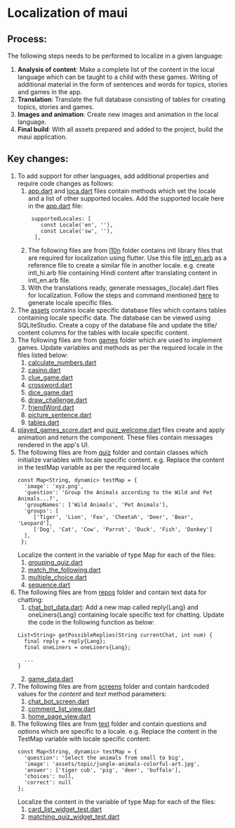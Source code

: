 # Localization of maui
## Process:

The following steps needs to be performed to localize in a given language:

1. **Analysis of content**: Make a complete list of the content in the local language which can be taught to a child with these games. Writing of additional material in the form of sentences and words for topics, stories and games in the app.
2. **Translation**: Translate the full database consisting of tables for creating  topics, stories and games. 
3. **Images and animation**: Create new images and animation in the local language. 
4. **Final build**: With all assets prepared and added to the project, build the maui application.


## Key changes:

1. To add support for other languages, add additional properties and require code changes as follows:
	1. [app.dart](https://github.com/XPRIZE/GLEXP-Team-Chimple-maui/tree/master/lib/app.dart) and [loca.dart](https://github.com/XPRIZE/GLEXP-Team-Chimple-maui/tree/master/lib/loca.dart) files contain methods which set the locale and a list of other supported locales. Add the supported locale here in the [app.dart](https://github.com/XPRIZE/GLEXP-Team-Chimple-maui/tree/master/lib/app.dart) file:
        ```
         supportedLocales: [
            const Locale('en', ''),
            const Locale('sw', ''),
          ],
        ``` 
	2. The following files are from [l10n](https://github.com/XPRIZE/GLEXP-Team-Chimple-maui/tree/master/lib/l10n) folder contains intl library files that are required for localization using flutter. Use this file [intl_en.arb](https://github.com/XPRIZE/GLEXP-Team-Chimple-maui/tree/master/lib/l10n/intl_en.arb) as a reference file to create a similar file in another locale. e.g. create intl_hi.arb file containing Hindi content after translating content in intl_en.arb file.
	3. With the translations ready, generate messages_{locale}.dart files for localization. Follow the steps and command mentioned [here](https://flutter.dev/docs/development/accessibility-and-localization/internationalization) to generate locale specific files.
2. The [assets](https://github.com/XPRIZE/GLEXP-Team-Chimple-maui/tree/master/assets) contains locale specific database files which contains tables containing locale specific data. The database can be viewed using SQLiteStudio. Create a copy of the database file and update the title/ content columns for the tables with locale specific content.
3. The following files are from [games](https://github.com/XPRIZE/GLEXP-Team-Chimple-maui/tree/master/lib/games) folder which are used to implement games. Update variables and methods as per the required locale in the files listed below:
	1. [calculate_numbers.dart](https://github.com/XPRIZE/GLEXP-Team-Chimple-maui/tree/master/lib/games/calculate_numbers.dart)
	2. [casino.dart](https://github.com/XPRIZE/GLEXP-Team-Chimple-maui/tree/master/lib/games/casino.dart)
	3. [clue_game.dart](https://github.com/XPRIZE/GLEXP-Team-Chimple-maui/tree/master/lib/games/clue_game.dart)
	4. [crossword.dart](https://github.com/XPRIZE/GLEXP-Team-Chimple-maui/tree/master/lib/games/crossword.dart)  
	5. [dice_game.dart](https://github.com/XPRIZE/GLEXP-Team-Chimple-maui/tree/master/lib/games/dice_game.dart)  
	6. [draw_challenge.dart](https://github.com/XPRIZE/GLEXP-Team-Chimple-maui/tree/master/lib/games/draw_challenge.dart)
	7. [friendWord.dart](https://github.com/XPRIZE/GLEXP-Team-Chimple-maui/tree/master/lib/games/friendWord.dart)
	8. [picture_sentence.dart](https://github.com/XPRIZE/GLEXP-Team-Chimple-maui/tree/master/lib/games/picture.sentence.dart)
	9. [tables.dart](https://github.com/XPRIZE/GLEXP-Team-Chimple-maui/tree/master/lib/games/tables.dart)
4. [played_games_score.dart](https://github.com/XPRIZE/GLEXP-Team-Chimple-maui/tree/master/lib/components/played_games_score.dart) and [quiz_welcome.dart](https://github.com/XPRIZE/GLEXP-Team-Chimple-maui/tree/master/lib/components/quiz_welcome.dart) files create and apply animation and return the component. These files contain messages rendered in the app's UI.
5. The following files are from [quiz](https://github.com/XPRIZE/GLEXP-Team-Chimple-maui/tree/master/lib/quiz) folder and contain classes which initialize variables with locale specific content.
e.g. Replace the content in the testMap variable as per the required locale 
	```
    const Map<String, dynamic> testMap = {
      'image': 'xyz.png',
      'question': 'Group the Animals according to the Wild and Pet Animals...?',
      'groupNames': ['Wild Animals', 'Pet Animals'],
      'groups': [
         ['Tiger', 'Lion', 'Fox', 'Cheetah', 'Deer', 'Bear', 'Leopard'],
         ['Dog', 'Cat', 'Cow', 'Parrot', 'Duck', 'Fish', 'Donkey']
      ],
     };
    
    ```
    Localize the content in the variable of type Map for each of the files:
	1. [grouping_quiz.dart](https://github.com/XPRIZE/GLEXP-Team-Chimple-maui/tree/master/lib/quiz/grouping_quiz.dart)
	2. [match_the_following.dart](https://github.com/XPRIZE/GLEXP-Team-Chimple-maui/tree/master/lib/quiz/match_the_following.dart)
	3. [multiple_choice.dart](https://github.com/XPRIZE/GLEXP-Team-Chimple-maui/tree/master/lib/quiz/multiple_choice.dart)
	4. [sequence.dart](https://github.com/XPRIZE/GLEXP-Team-Chimple-maui/tree/master/lib/quiz/sequence.dart)
6. The following files are from [repos](https://github.com/XPRIZE/GLEXP-Team-Chimple-maui/tree/master/lib/repos) folder and contain text data for chatting:
	1. [chat_bot_data.dart](https://github.com/XPRIZE/GLEXP-Team-Chimple-maui/tree/master/lib/repos/chat_bot_data.dart): Add a new map called reply{Lang} and oneLiners{Lang} containing locale specific text for chatting. Update the code in the following function as below:
      ```fluter
      List<String> getPossibleReplies(String currentChat, int num) {
        final reply = reply{Lang};
        final oneLiners = oneLiners{Lang};

        ...
      }
      ```
	2. [game_data.dart](https://github.com/XPRIZE/GLEXP-Team-Chimple-maui/tree/master/lib/repos/game_data.dart) 
7. The following files are from [screens](https://github.com/XPRIZE/GLEXP-Team-Chimple-maui/tree/master/lib/screens) folder and contain hardcoded  values for the _content_ and _text_ method parameters: 
	1. [chat_bot_screen.dart](https://github.com/XPRIZE/GLEXP-Team-Chimple-maui/tree/master/lib/screens/chat_bot_screen.dart)
	2. [comment_list_view.dart](https://github.com/XPRIZE/GLEXP-Team-Chimple-maui/tree/master/lib/screens/comment_list_view.dart)
	3. [home_page_view.dart](https://github.com/XPRIZE/GLEXP-Team-Chimple-maui/tree/master/lib/screens/home_page_view.dart)
8. The following files are from [test](https://github.com/XPRIZE/GLEXP-Team-Chimple-maui/tree/master/test) folder and contain questions and options which are specific to a locale. 
e.g. Replace the content in the TestMap variable with locale specific content: 
    ```
    const Map<String, dynamic> testMap = {
      'question': 'Select the animals from small to big',
      'image': 'assets/topic/jungle-animals-colorful-art.jpg',
      'answer': ['tiger cub', 'pig', 'deer', 'buffalo'],
      'choices': null,
      'correct': null
    };
    ```
	Localize the content in the variable of type Map for each of the files:
	1. [card_list_widget_test.dart](https://github.com/XPRIZE/GLEXP-Team-Chimple-maui/tree/master/test/card_list_widget_test.dart)
	2. [matching_quiz_widget_test.dart ](https://github.com/XPRIZE/GLEXP-Team-Chimple-maui/tree/master/test/matching_quiz_widget_test.dart)
